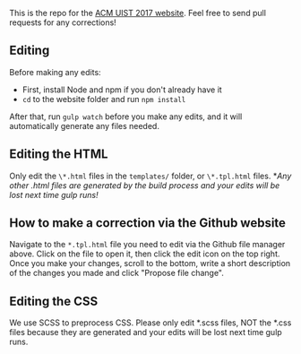 This is the repo for the [ACM UIST 2017 website](https://uist.acm.org/uist2017/). Feel free to send pull requests for any corrections!

## Editing

Before making any edits:

- First, install Node and npm if you don't already have it
- `cd` to the website folder and run `npm install`

After that, run `gulp watch` before you make any edits, and it will automatically generate any files needed.

## Editing the HTML

Only edit the `\*.html` files in the `templates/` folder, or `\*.tpl.html` files. **Any other *.html files are generated by the build process and your edits will be lost next time gulp runs!**

## How to make a correction via the Github website

Navigate to the `*.tpl.html` file you need to edit via the Github file manager above. Click on the file to open it, then click the edit icon on the top right. Once you make your changes, scroll to the bottom, write a short description of the changes you made and click "Propose file change".

## Editing the CSS

We use SCSS to preprocess CSS. Please only edit *.scss files, NOT the *.css files because they are generated and your edits will be lost next time gulp runs.
